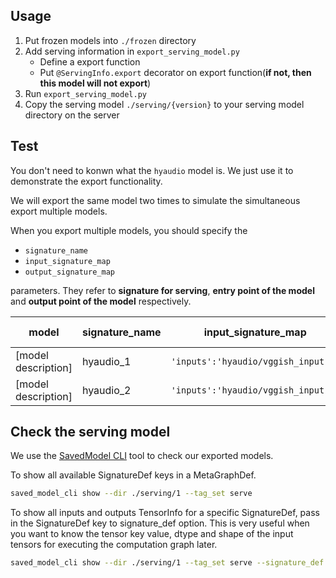 ## Usage

1. Put frozen models into `./frozen` directory
2. Add serving information in `export_serving_model.py`
    - Define a export function
    - Put `@ServingInfo.export` decorator on export function(**if not, then this model will not export**)
3. Run `export_serving_model.py`
4. Copy the serving model `./serving/{version}` to your serving model directory on the server

## Test

You don't need to konwn what the `hyaudio` model is. We just use it
to demonstrate the export functionality.

We will export the same model two times to simulate the simultaneous
export multiple models.

When you export multiple models, you should specify the

- `signature_name` 
- `input_signature_map`
- `output_signature_map` 

parameters. They refer to **signature for serving**, **entry point of the model**
and **output point of the model** respectively. 


| model | signature_name | input_signature_map | output_signature_map | frozen location(`./frozen`) |
|----------------|---------------------|----------------------|-----------|------|
| [model description]  | hyaudio_1  | `'inputs':'hyaudio/vggish_input:0'` | `'classes':'hyaudio/predict_classes:0', 'probs':'hyaudio/predict_probs:0'` | `audio/hyaudio.pb` |
| [model description]  | hyaudio_2  | `'inputs':'hyaudio/vggish_input:0'` | `'classes':'hyaudio/predict_classes:0', 'probs':'hyaudio/predict_probs:0'` | `audio/hyaudio.pb` |

## Check the serving model

We use the [SavedModel CLI][saved_model_cli] tool to check our exported models.

To show all available SignatureDef keys in a MetaGraphDef.

```bash
saved_model_cli show --dir ./serving/1 --tag_set serve
```

To show all inputs and outputs TensorInfo for a specific SignatureDef, pass in the SignatureDef key to signature_def option. This is very useful when you want to know the tensor key value, dtype and shape of the input tensors for executing the computation graph later.

```bash
saved_model_cli show --dir ./serving/1 --tag_set serve --signature_def hyaudio_1
```

[deploy_tf]: http://172.28.84.27/doku.php?id=http_service:deploy_tf
[saved_model_cli]: https://www.tensorflow.org/versions/r1.2/programmers_guide/saved_model_cli